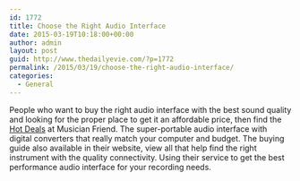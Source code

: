 ```yaml
---
id: 1772
title: Choose the Right Audio Interface
date: 2015-03-19T10:18:00+00:00
author: admin
layout: post
guid: http://www.thedailyevie.com/?p=1772
permalink: /2015/03/19/choose-the-right-audio-interface/
categories:
  - General
---
```

People who want to buy the right audio interface with the best sound quality and looking for the proper place to get it an affordable price, then find the [Hot Deals](http://thehub.musiciansfriend.com/computer-audio-buying-guides/audio-interface-buying-guide) at Musician Friend. The super-portable audio interface with digital converters that really match your computer and budget. The buying guide also available in their website, view all that help find the right instrument with the quality connectivity. Using their service to get the best performance audio interface for your recording needs.